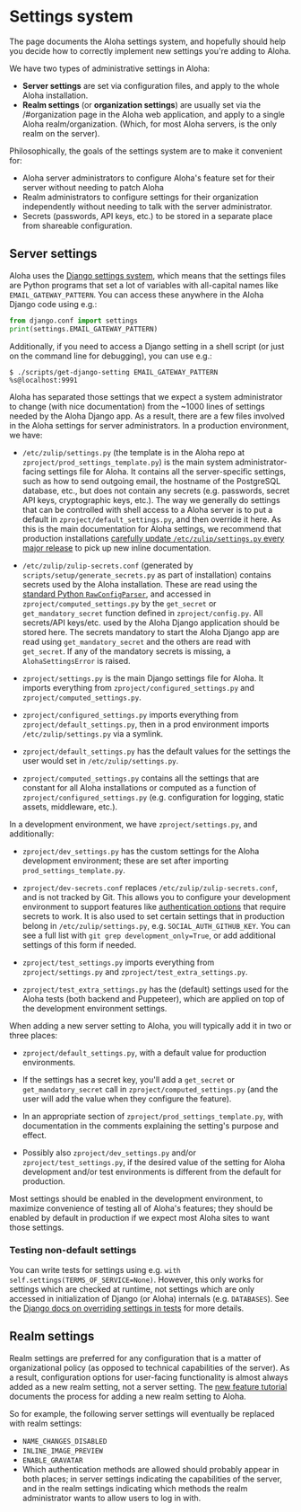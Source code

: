 # Settings system

The page documents the Aloha settings system, and hopefully should
help you decide how to correctly implement new settings you're adding
to Aloha.

We have two types of administrative settings in Aloha:

- **Server settings** are set via configuration files, and apply to
  the whole Aloha installation.
- **Realm settings** (or **organization settings**) are usually
  set via the /#organization page in the Aloha web application, and
  apply to a single Aloha realm/organization. (Which, for most Aloha
  servers, is the only realm on the server).

Philosophically, the goals of the settings system are to make it
convenient for:

- Aloha server administrators to configure
  Aloha's feature set for their server without needing to patch Aloha
- Realm administrators to configure settings for their organization
  independently without needing to talk with the server administrator.
- Secrets (passwords, API keys, etc.) to be stored in a separate place
  from shareable configuration.

## Server settings

Aloha uses the [Django settings
system](https://docs.djangoproject.com/en/3.2/topics/settings/), which
means that the settings files are Python programs that set a lot of
variables with all-capital names like `EMAIL_GATEWAY_PATTERN`. You can
access these anywhere in the Aloha Django code using e.g.:

```python
from django.conf import settings
print(settings.EMAIL_GATEWAY_PATTERN)
```

Additionally, if you need to access a Django setting in a shell
script (or just on the command line for debugging), you can use e.g.:

```console
$ ./scripts/get-django-setting EMAIL_GATEWAY_PATTERN
%s@localhost:9991
```

Aloha has separated those settings that we expect a system
administrator to change (with nice documentation) from the ~1000 lines
of settings needed by the Aloha Django app. As a result, there are a
few files involved in the Aloha settings for server administrators.
In a production environment, we have:

- `/etc/zulip/settings.py` (the template is in the Aloha repo at
  `zproject/prod_settings_template.py`) is the main system
  administrator-facing settings file for Aloha. It contains all the
  server-specific settings, such as how to send outgoing email, the
  hostname of the PostgreSQL database, etc., but does not contain any
  secrets (e.g. passwords, secret API keys, cryptographic keys, etc.).
  The way we generally do settings that can be controlled with shell
  access to a Aloha server is to put a default in
  `zproject/default_settings.py`, and then override it here. As this
  is the main documentation for Aloha settings, we recommend that
  production installations [carefully update `/etc/zulip/settings.py`
  every major
  release](../production/upgrade-or-modify.md#updating-settingspy-inline-documentation)
  to pick up new inline documentation.

- `/etc/zulip/zulip-secrets.conf` (generated by
  `scripts/setup/generate_secrets.py` as part of installation)
  contains secrets used by the Aloha installation. These are read
  using the [standard Python
  `RawConfigParser`](https://docs.python.org/3/library/configparser.html#configparser.RawConfigParser),
  and accessed in `zproject/computed_settings.py` by the `get_secret`
  or `get_mandatory_secret` function defined in `zproject/config.py`.
  All secrets/API keys/etc. used by the Aloha Django application should
  be stored here. The secrets mandatory to start the Aloha Django app
  are read using `get_mandatory_secret` and the others are read with
  `get_secret`. If any of the mandatory secrets is missing, a
  `AlohaSettingsError` is raised.

- `zproject/settings.py` is the main Django settings file for Aloha.
  It imports everything from `zproject/configured_settings.py` and
  `zproject/computed_settings.py`.

- `zproject/configured_settings.py` imports everything from
  `zproject/default_settings.py`, then in a prod environment imports
  `/etc/zulip/settings.py` via a symlink.

- `zproject/default_settings.py` has the default values for the settings the
  user would set in `/etc/zulip/settings.py`.

- `zproject/computed_settings.py` contains all the settings that are
  constant for all Aloha installations or computed as a function of
  `zproject/configured_settings.py` (e.g. configuration for logging,
  static assets, middleware, etc.).

In a development environment, we have `zproject/settings.py`, and
additionally:

- `zproject/dev_settings.py` has the custom settings for the Aloha development
  environment; these are set after importing `prod_settings_template.py`.

- `zproject/dev-secrets.conf` replaces
  `/etc/zulip/zulip-secrets.conf`, and is not tracked by Git. This
  allows you to configure your development environment to support
  features like [authentication
  options](../development/authentication.md) that require secrets to
  work. It is also used to set certain settings that in production
  belong in `/etc/zulip/settings.py`, e.g. `SOCIAL_AUTH_GITHUB_KEY`.
  You can see a full list with `git grep development_only=True`, or
  add additional settings of this form if needed.

- `zproject/test_settings.py` imports everything from
  `zproject/settings.py` and `zproject/test_extra_settings.py`.

- `zproject/test_extra_settings.py` has the (default) settings used
  for the Aloha tests (both backend and Puppeteer), which are applied on
  top of the development environment settings.

When adding a new server setting to Aloha, you will typically add it
in two or three places:

- `zproject/default_settings.py`, with a default value
  for production environments.

- If the settings has a secret key,
  you'll add a `get_secret` or `get_mandatory_secret` call in
  `zproject/computed_settings.py` (and the
  user will add the value when they configure the feature).

- In an appropriate section of `zproject/prod_settings_template.py`,
  with documentation in the comments explaining the setting's
  purpose and effect.

- Possibly also `zproject/dev_settings.py` and/or
  `zproject/test_settings.py`, if the desired value of the setting for
  Aloha development and/or test environments is different from the
  default for production.

Most settings should be enabled in the development environment, to
maximize convenience of testing all of Aloha's features; they should
be enabled by default in production if we expect most Aloha sites to
want those settings.

### Testing non-default settings

You can write tests for settings using e.g.
`with self.settings(TERMS_OF_SERVICE=None)`. However, this only works
for settings which are checked at runtime, not settings which are only
accessed in initialization of Django (or Aloha) internals
(e.g. `DATABASES`). See the [Django docs on overriding settings in
tests][django-test-settings] for more details.

[django-test-settings]: https://docs.djangoproject.com/en/3.2/topics/testing/tools/#overriding-settings

## Realm settings

Realm settings are preferred for any configuration that is a matter of
organizational policy (as opposed to technical capabilities of the
server). As a result, configuration options for user-facing
functionality is almost always added as a new realm setting, not a
server setting. The [new feature tutorial][doc-newfeat] documents the
process for adding a new realm setting to Aloha.

So for example, the following server settings will eventually be
replaced with realm settings:

- `NAME_CHANGES_DISABLED`
- `INLINE_IMAGE_PREVIEW`
- `ENABLE_GRAVATAR`
- Which authentication methods are allowed should probably appear in
  both places; in server settings indicating the capabilities of the
  server, and in the realm settings indicating which methods the realm
  administrator wants to allow users to log in with.

[doc-newfeat]: ../tutorials/new-feature-tutorial.md
